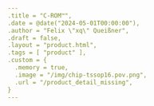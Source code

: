 ```yaml
---
.title = "C-ROM™",
.date = @date("2024-05-01T00:00:00"),
.author = "Felix \"xq\" Queißner",
.draft = false,
.layout = "product.html",
.tags = [ "product" ],
.custom = {
  .memory = true,
  .image = "/img/chip-tssop16.pov.png",
  .url = "/product_detail_missing",
}
---
```

